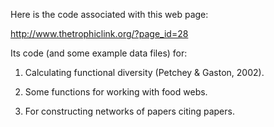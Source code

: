Here is the code associated with this web page:

http://www.thetrophiclink.org/?page_id=28

Its code (and some example data files) for:

1. Calculating functional diversity (Petchey & Gaston, 2002).

2. Some functions for working with food webs.

3. For constructing networks of papers citing papers.